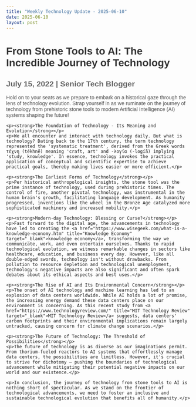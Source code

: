 ```yaml
---
title: "Weekly Technology Update - 2025-06-10"
date: 2025-06-10
layout: post
---
```



<!-- SEO Meta Tags -->
<meta name="description" content="Explore the latest updates and expert insights on technology. Stay ahead with our weekly technology trends and analysis.">
<meta name="keywords" content="technology, artificial intelligence, machine learning, bitcoin, ai trends, technology blog, updates, weekly blog">
<meta name="author" content="Bitcoin Blog Bot">
<meta name="viewport" content="width=device-width, initial-scale=1.0">


<html>
<head>
    <title>Weekly Tech Update: From Stone Tools to AI, The Incredible Journey of Technology</title>
    <style>
        body {font-family: Arial, sans-serif;}
        h1 {color: #333333;}
        h2 {color: #666666;}
        p {color: #4d4d4d;}
        a {color: #0080ff;}
    </style>
</head>
<body>
    <h1>From Stone Tools to AI: The Incredible Journey of Technology</h1>
    <h2>July 15, 2022 | Senior Tech Blogger</h2>
    <p>Hold on to your seats as we prepare to embark on a historical gaze through the lens of technology evolution. Strap yourself in as we ruminate on the journey of technology from prehistoric stone tools to modern Artificial Intelligence (AI) systems shaping the future!</p>
    
    <p><strong>The Foundation of Technology - Its Meaning and Evolution</strong></p>
    <p>We all encounter and interact with technology daily. But what is technology? Dating back to the 17th century, the term technology represented the 'systematic treatment', derived from the Greek words τέχνη (tékhnē) meaning 'craft, art' and -λογία (-logíā) implying 'study, knowledge'. In essence, technology invokes the practical application of conceptual and scientific expertise to achieve practical goals, thereby making lives easier or more efficient.</p>
    
    <p><strong>The Earliest Forms of Technology</strong></p>
    <p>Per historical anthropological insights, the stone tool was the prime instance of technology, used during prehistoric times. The control of fire, another pivotal technology, was instrumental in the human brain's growth, facilitating language development. As humanity progressed, inventions like the wheel in the Bronze Age catalyzed more sophisticated machinery and increased mobility.</p>
    
    <p><strong>Modern-day Technology: Blessing or Curse?</strong></p>
    <p>Fast forward to the digital age, the advancements in technology have led to creating the <a href="https://www.wisegeek.com/what-is-a-knowledge-economy.htm" title="Knowledge Economy" target="_blank">knowledge economy</a>, transforming the way we communicate, work, and even entertain ourselves. Thanks to rapid technological evolution, we witness remarkable changes in sectors like healthcare, education, and business every day. However, like all double-edged swords, technology isn't without drawbacks. From pollution to resource depletion and technological unemployment, technology's negative impacts are also significant and often spark debates about its ethical aspects and best uses.</p>
    
    <p><strong>The Rise of AI and Its Environmental Concern</strong></p>
    <p>The onset of AI technology and machine learning has led to an explosion of data centers worldwide. While AI holds a lot of promise, the increasing energy demand these data centers place on our environment is concerning. As this recent study from <a href="https://www.technologyreview.com/" title="MIT Technology Review" target="_blank">MIT Technology Review</a> suggests, data centers' carbon footprints and their environmental implications remain largely untracked, causing concern for climate change scenarios.</p>
    
    <p><strong>The Future of Technology: The Threshold of Possibilities</strong></p>
    <p>The future of technology is as diverse as our imaginations permit. From thorium-fueled reactors to AI systems that effortlessly manage data centers, the possibilities are limitless. However, it's crucial to strive for dichotomy – pushing the boundaries of technological advancement while mitigating their potential negative impacts on our world and our existence.</p>
    
    <p>In conclusion, the journey of technology from stone tools to AI is nothing short of spectacular. As we stand on the frontier of technological advancements, we need to foster an inclusive and sustainable technological evolution that benefits all of humanity.</p>
</body>
</html>
